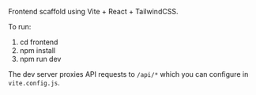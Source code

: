 Frontend scaffold using Vite + React + TailwindCSS.

To run:

1. cd frontend
2. npm install
3. npm run dev

The dev server proxies API requests to `/api/*` which you can configure in `vite.config.js`.
